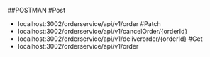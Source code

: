 ##POSTMAN
 #Post
 - localhost:3002/orderservice/api/v1/order
 #Patch
 - localhost:3002/orderservice/api/v1/cancelOrder/{orderId}
 - localhost:3002/orderservice/api/v1/deliverorder/{orderId}
 #Get
 - localhost:3002/orderservice/api/v1/order
